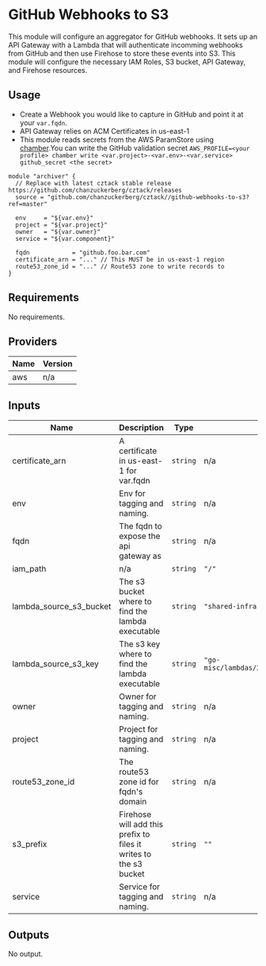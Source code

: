 # GitHub Webhooks to S3

This module will configure an aggregator for GitHub webhooks. It sets up an API Gateway with a Lambda that will authenticate incomming webhooks from GitHub and then use Firehose to store these events into S3. This module will configure the necessary IAM Roles, S3 bucket, API Gateway, and Firehose resources.

## Usage
- Create a Webhook you would like to capture in GitHub and point it at your `var.fqdn`.
- API Gateway relies on ACM Certificates in us-east-1
- This module reads secrets from the AWS ParamStore using [chamber](https://github.com/segmentio/chamber).You can write the GitHub validation secret `AWS_PROFILE=<your profile> chamber write <var.project>-<var.env>-<var.service> github_secret <the secret>`

```hcl
module "archiver" {
  // Replace with latest cztack stable release https://github.com/chanzuckerberg/cztack/releases
  source = "github.com/chanzuckerberg/cztack//github-webhooks-to-s3?ref=master"

  env     = "${var.env}"
  project = "${var.project}"
  owner   = "${var.owner}"
  service = "${var.component}"

  fqdn            = "github.foo.bar.com"
  certificate_arn = "..." // This MUST be in us-east-1 region
  route53_zone_id = "..." // Route53 zone to write records to
}

```

<!-- START -->
## Requirements

No requirements.

## Providers

| Name | Version |
|------|---------|
| aws | n/a |

## Inputs

| Name | Description | Type | Default | Required |
|------|-------------|------|---------|:--------:|
| certificate\_arn | A certificate in us-east-1 for var.fqdn | `string` | n/a | yes |
| env | Env for tagging and naming. | `string` | n/a | yes |
| fqdn | The fqdn to expose the api gateway as | `string` | n/a | yes |
| iam\_path | n/a | `string` | `"/"` | no |
| lambda\_source\_s3\_bucket | The s3 bucket where to find the lambda executable | `string` | `"shared-infra-prod-assets"` | no |
| lambda\_source\_s3\_key | The s3 key where to find the lambda executable | `string` | `"go-misc/lambdas/2019/06/03/github_to_firehose.zip"` | no |
| owner | Owner for tagging and naming. | `string` | n/a | yes |
| project | Project for tagging and naming. | `string` | n/a | yes |
| route53\_zone\_id | The route53 zone id for fqdn's domain | `string` | n/a | yes |
| s3\_prefix | Firehose will add this prefix to files it writes to the s3 bucket | `string` | `""` | no |
| service | Service for tagging and naming. | `string` | n/a | yes |

## Outputs

No output.

<!-- END -->
